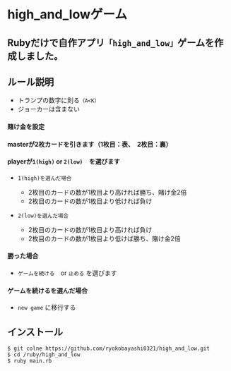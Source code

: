 # high_and_lowゲーム

## Rubyだけで自作アプリ`「high_and_low」`ゲームを作成しました。

## ルール説明
- トランプの数字に則る`（A<K）`
- ジョーカーは含まない

#### 賭け金を設定

#### masterが2枚カードを引きます（1枚目：表、　2枚目：裏）

#### playerが`1(high)` or `2(low)`　を選びます

  - `1(high)を選んだ場合`
    - 2枚目のカードの数が1枚目より高ければ勝ち、賭け金2倍
    - 2枚目のカードの数が1枚目より低ければ負け

  - `2(low)を選んだ場合`
    - 2枚目のカードの数が1枚目より高ければ負け
    - 2枚目のカードの数が1枚目より低けば勝ち、賭け金2倍

#### 勝った場合
  - `ゲームを続ける`　or `止める` を選びます
  
#### ゲームを続けるを選んだ場合
  - `new game` に移行する

## インストール
```
$ git colne https://github.com/ryokobayashi0321/high_and_low.git
$ cd /ruby/high_and_low
$ ruby main.rb
```
